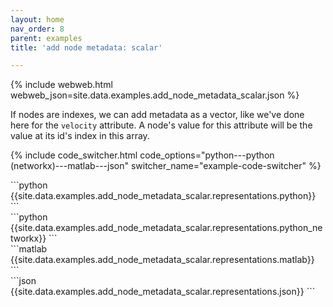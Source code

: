 ```yaml
---
layout: home
nav_order: 8
parent: examples
title: 'add node metadata: scalar'

---
```


{% include webweb.html webweb_json=site.data.examples.add_node_metadata_scalar.json %}

If nodes are indexes, we can add metadata as a vector, like we've done here for the `velocity` attribute. A node's value for this attribute will be the value at its id's index in this array.

{% include code_switcher.html code_options="python---python (networkx)---matlab---json" switcher_name="example-code-switcher" %}
<div class='select-code-block example-code-switcher python-code-block select-code-block-visible'></div>
```python
{{site.data.examples.add_node_metadata_scalar.representations.python}}
```
<div class='select-code-block example-code-switcher python_networkx-code-block'></div>
```python
{{site.data.examples.add_node_metadata_scalar.representations.python_networkx}}
```
<div class='select-code-block example-code-switcher matlab-code-block'></div>
```matlab
{{site.data.examples.add_node_metadata_scalar.representations.matlab}}
```
<div class='select-code-block example-code-switcher json-code-block'></div>
```json
{{site.data.examples.add_node_metadata_scalar.representations.json}}
```